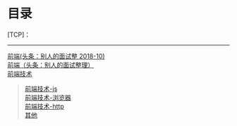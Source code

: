 # 目录
[TCP]：<br>

---
[前端(头条：别人的面试整 2018-10)](/web/tt00.md) <br>
[前端（头条：别人的面试整理）](/web/tt01.md)<br>
[前端技术](/web/html.md)<br>
> [前端技术-js](/web/html.md#JS)<br>
  [前端技术-浏览器](/web/html.md#浏览器)<br>
  [前端技术-http](/web/html.md#http)<br>
  [其他](/web/html.md#其他)<br>